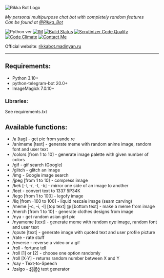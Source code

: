 ![Rikka Bot Logo](http://rikkabot.madinyan.ru/rikka-bot.png)

*My personal multipurpose chat bot with completely random features*  
*Can be found at [@Rikka_Bot](https://telegram.me/Rikka_Bot)*

![Python ver](http://img.shields.io/badge/Python-3.6-yellow.svg) 
[![IM](https://img.shields.io/badge/ImageMagick-7.0.10-blue)](https://imagemagick.org/)
[![Build Status](https://scrutinizer-ci.com/g/MadiNyan/rikka-telegram-bot/badges/build.png?b=master)](https://scrutinizer-ci.com/g/MadiNyan/rikka-telegram-bot/build-status/master) 
[![Scrutinizer Code Quality](https://scrutinizer-ci.com/g/MadiNyan/rikka-telegram-bot/badges/quality-score.png?b=master)](https://scrutinizer-ci.com/g/MadiNyan/rikka-telegram-bot/?branch=master) 
[![Code Climate](https://codeclimate.com/github/MadiNyan/rikka-telegram-bot/badges/gpa.svg)](https://codeclimate.com/github/MadiNyan/rikka-telegram-bot) 
[![Contact Me](https://img.shields.io/badge/Contact-Me-blue.svg)](https://telegram.me/Madi_Nyan)

Official website: [rikkabot.madinyan.ru](https://rikkabot.madinyan.ru/)

----------

## Requirements:
+ Python 3.10+
+ python-telegram-bot 20.0+
+ ImageMagick 7.0.10+

### Libraries:
See requirements.txt

## Available functions:
+ /a [tag] - get pic from yande.re
+ /animeme [text] - generate meme with random anime image, random font and user text
+ /colors [from 1 to 10] - generate image palette with given number of colors
+ /gif - gif search (Google)
+ /glitch - glitch an image
+ /img - Google image search
+ /jpeg [from 1 to 10] - compress image
+ /kek [-l, -r, -t, -b] - mirror one side of an image to another
+ /leet - convert text to 1337 5P34K
+ /lego [from 1 to 100] - legofy image
+ /liq [from -100 to 100] - liquid rescale image (seam carving)
+ /meme [-c, -i, -l] [top text] @ [bottom text] - make a meme from image
+ /merch [from 1 to 10] - generate clothes designs from image
+ /nya - get random asian girl pic
+ /nyameme [text] - generate meme with random *nya* image, random font and user text
+ /qoute [text] - generate image with quoted text and user profile picture
+ /rate - rate stuff
+ /reverse - reverse a video or a gif
+ /roll - fortune tell
+ /roll [1] or [2] - choose one option randomly
+ /roll [X-Y] - returns random number between X and Y
+ /say - Text-to-Speech
+ /zalgo - z̡͛a͖̅l̡ͨg̦͊o͍͛ text generator
